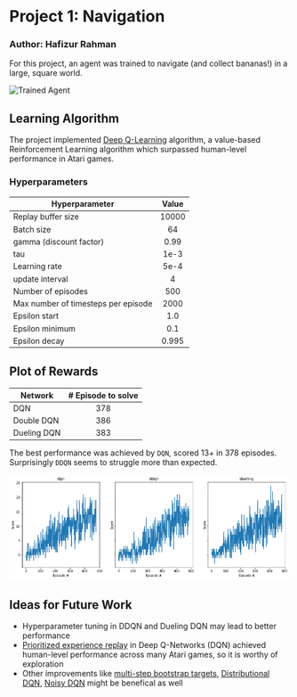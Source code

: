 [//]: # (Image References)

[image1]: https://user-images.githubusercontent.com/10624937/42135619-d90f2f28-7d12-11e8-8823-82b970a54d7e.gif "Trained Agent"

# Project 1: Navigation
### Author: Hafizur Rahman

For this project, an agent was trained to navigate (and collect bananas!) in a large, square world.

![Trained Agent][image1]

## Learning Algorithm
The project implemented [Deep Q-Learning](https://storage.googleapis.com/deepmind-media/dqn/DQNNaturePaper.pdf) algorithm, a value-based Reinforcement Learning algorithm which surpassed human-level performance in Atari games.

### Hyperparameters

| Hyperparameter                      | Value     |
|-------------------------------------|:---------:|
| Replay buffer size	              | 10000     |
| Batch size	                      | 64        |
| gamma (discount factor)	          | 0.99      |
| tau                                 | 1e-3      |
| Learning rate	                      | 5e-4      |
| update interval	                  | 4         |
| Number of episodes	              | 500       |
| Max number of timesteps per episode |	2000      |
| Epsilon start	                      | 1.0       |
| Epsilon minimum	                  | 0.1       |
| Epsilon decay	                      | 0.995     |

## Plot of Rewards
| Network     | # Episode to solve |
|-------------|:------------------:|
| DQN         |  378               |
| Double DQN  |  386               |
| Dueling DQN |  383               |

The best performance was achieved by `DQN`, scored 13+ in 378 episodes. Surprisingly `DDQN` seems to struggle more than expected.

![alt text](scores.png)

## Ideas for Future Work
* Hyperparameter tuning in DDQN and Dueling DQN may lead to better performance
* [Prioritized experience replay](https://arxiv.org/abs/1511.05952) in Deep Q-Networks (DQN) achieved human-level performance across many Atari games, so it is worthy of exploration
* Other improvements like [multi-step bootstrap targets](https://arxiv.org/abs/1602.01783), [Distributional DQN](https://arxiv.org/abs/1707.06887), [Noisy DQN](https://arxiv.org/abs/1706.10295) might be benefical as well

